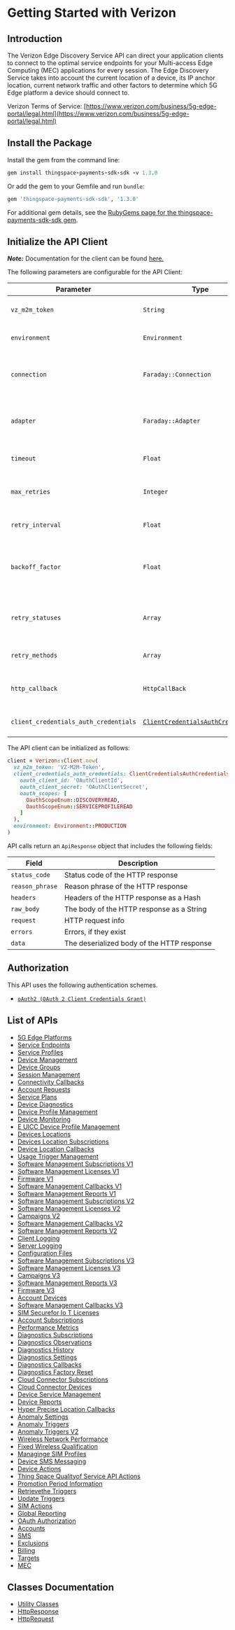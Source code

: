 
# Getting Started with Verizon

## Introduction

The Verizon Edge Discovery Service API can direct your application clients to connect to the optimal service endpoints for your Multi-access Edge Computing (MEC) applications for every session. The Edge Discovery Service takes into account the current location of a device, its IP anchor location, current network traffic and other factors to determine which 5G Edge platform a device should connect to.

Verizon Terms of Service: [https://www.verizon.com/business/5g-edge-portal/legal.html](https://www.verizon.com/business/5g-edge-portal/legal.html)

## Install the Package

Install the gem from the command line:

```ruby
gem install thingspace-payments-sdk-sdk -v 1.3.0
```

Or add the gem to your Gemfile and run `bundle`:

```ruby
gem 'thingspace-payments-sdk-sdk', '1.3.0'
```

For additional gem details, see the [RubyGems page for the thingspace-payments-sdk-sdk gem](https://rubygems.org/gems/thingspace-payments-sdk-sdk/versions/1.3.0).

## Initialize the API Client

**_Note:_** Documentation for the client can be found [here.](https://www.github.com/itsAdee/thingspace-payments-sdk-ruby-sdk/tree/1.3.0/doc/client.md)

The following parameters are configurable for the API Client:

| Parameter | Type | Description |
|  --- | --- | --- |
| `vz_m2m_token` | `String` | M2M Session Token ([How to generate an M2M session token?](page:getting-started/5g-edge-developer-creds-token#obtaining-a-vz-m2m-session-token-programmatically)) |
| `environment` | `Environment` | The API environment. <br> **Default: `Environment.PRODUCTION`** |
| `connection` | `Faraday::Connection` | The Faraday connection object passed by the SDK user for making requests |
| `adapter` | `Faraday::Adapter` | The Faraday adapter object passed by the SDK user for performing http requests |
| `timeout` | `Float` | The value to use for connection timeout. <br> **Default: 60** |
| `max_retries` | `Integer` | The number of times to retry an endpoint call if it fails. <br> **Default: 0** |
| `retry_interval` | `Float` | Pause in seconds between retries. <br> **Default: 1** |
| `backoff_factor` | `Float` | The amount to multiply each successive retry's interval amount by in order to provide backoff. <br> **Default: 2** |
| `retry_statuses` | `Array` | A list of HTTP statuses to retry. <br> **Default: [408, 413, 429, 500, 502, 503, 504, 521, 522, 524]** |
| `retry_methods` | `Array` | A list of HTTP methods to retry. <br> **Default: %i[get put]** |
| `http_callback` | `HttpCallBack` | The Http CallBack allows defining callables for pre and post API calls. |
| `client_credentials_auth_credentials` | [`ClientCredentialsAuthCredentials`](https://www.github.com/itsAdee/thingspace-payments-sdk-ruby-sdk/tree/1.3.0/doc/$a/https://www.github.com/itsAdee/thingspace-payments-sdk-ruby-sdk/tree/1.3.0/oauth-2-client-credentials-grant.md) | The credential object for OAuth 2 Client Credentials Grant |

The API client can be initialized as follows:

```ruby
client = Verizon::Client.new(
  vz_m2m_token: 'VZ-M2M-Token',
  client_credentials_auth_credentials: ClientCredentialsAuthCredentials.new(
    oauth_client_id: 'OAuthClientId',
    oauth_client_secret: 'OAuthClientSecret',
    oauth_scopes: [
      OauthScopeEnum::DISCOVERYREAD,
      OauthScopeEnum::SERVICEPROFILEREAD
    ]
  ),
  environment: Environment::PRODUCTION
)
```

API calls return an `ApiResponse` object that includes the following fields:

| Field | Description |
|  --- | --- |
| `status_code` | Status code of the HTTP response |
| `reason_phrase` | Reason phrase of the HTTP response |
| `headers` | Headers of the HTTP response as a Hash |
| `raw_body` | The body of the HTTP response as a String |
| `request` | HTTP request info |
| `errors` | Errors, if they exist |
| `data` | The deserialized body of the HTTP response |

## Authorization

This API uses the following authentication schemes.

* [`oAuth2 (OAuth 2 Client Credentials Grant)`](https://www.github.com/itsAdee/thingspace-payments-sdk-ruby-sdk/tree/1.3.0/doc/$a/https://www.github.com/itsAdee/thingspace-payments-sdk-ruby-sdk/tree/1.3.0/oauth-2-client-credentials-grant.md)

## List of APIs

* [5G Edge Platforms](https://www.github.com/itsAdee/thingspace-payments-sdk-ruby-sdk/tree/1.3.0/doc/controllers/5g-edge-platforms.md)
* [Service Endpoints](https://www.github.com/itsAdee/thingspace-payments-sdk-ruby-sdk/tree/1.3.0/doc/controllers/service-endpoints.md)
* [Service Profiles](https://www.github.com/itsAdee/thingspace-payments-sdk-ruby-sdk/tree/1.3.0/doc/controllers/service-profiles.md)
* [Device Management](https://www.github.com/itsAdee/thingspace-payments-sdk-ruby-sdk/tree/1.3.0/doc/controllers/device-management.md)
* [Device Groups](https://www.github.com/itsAdee/thingspace-payments-sdk-ruby-sdk/tree/1.3.0/doc/controllers/device-groups.md)
* [Session Management](https://www.github.com/itsAdee/thingspace-payments-sdk-ruby-sdk/tree/1.3.0/doc/controllers/session-management.md)
* [Connectivity Callbacks](https://www.github.com/itsAdee/thingspace-payments-sdk-ruby-sdk/tree/1.3.0/doc/controllers/connectivity-callbacks.md)
* [Account Requests](https://www.github.com/itsAdee/thingspace-payments-sdk-ruby-sdk/tree/1.3.0/doc/controllers/account-requests.md)
* [Service Plans](https://www.github.com/itsAdee/thingspace-payments-sdk-ruby-sdk/tree/1.3.0/doc/controllers/service-plans.md)
* [Device Diagnostics](https://www.github.com/itsAdee/thingspace-payments-sdk-ruby-sdk/tree/1.3.0/doc/controllers/device-diagnostics.md)
* [Device Profile Management](https://www.github.com/itsAdee/thingspace-payments-sdk-ruby-sdk/tree/1.3.0/doc/controllers/device-profile-management.md)
* [Device Monitoring](https://www.github.com/itsAdee/thingspace-payments-sdk-ruby-sdk/tree/1.3.0/doc/controllers/device-monitoring.md)
* [E UICC Device Profile Management](https://www.github.com/itsAdee/thingspace-payments-sdk-ruby-sdk/tree/1.3.0/doc/controllers/e-uicc-device-profile-management.md)
* [Devices Locations](https://www.github.com/itsAdee/thingspace-payments-sdk-ruby-sdk/tree/1.3.0/doc/controllers/devices-locations.md)
* [Devices Location Subscriptions](https://www.github.com/itsAdee/thingspace-payments-sdk-ruby-sdk/tree/1.3.0/doc/controllers/devices-location-subscriptions.md)
* [Device Location Callbacks](https://www.github.com/itsAdee/thingspace-payments-sdk-ruby-sdk/tree/1.3.0/doc/controllers/device-location-callbacks.md)
* [Usage Trigger Management](https://www.github.com/itsAdee/thingspace-payments-sdk-ruby-sdk/tree/1.3.0/doc/controllers/usage-trigger-management.md)
* [Software Management Subscriptions V1](https://www.github.com/itsAdee/thingspace-payments-sdk-ruby-sdk/tree/1.3.0/doc/controllers/software-management-subscriptions-v1.md)
* [Software Management Licenses V1](https://www.github.com/itsAdee/thingspace-payments-sdk-ruby-sdk/tree/1.3.0/doc/controllers/software-management-licenses-v1.md)
* [Firmware V1](https://www.github.com/itsAdee/thingspace-payments-sdk-ruby-sdk/tree/1.3.0/doc/controllers/firmware-v1.md)
* [Software Management Callbacks V1](https://www.github.com/itsAdee/thingspace-payments-sdk-ruby-sdk/tree/1.3.0/doc/controllers/software-management-callbacks-v1.md)
* [Software Management Reports V1](https://www.github.com/itsAdee/thingspace-payments-sdk-ruby-sdk/tree/1.3.0/doc/controllers/software-management-reports-v1.md)
* [Software Management Subscriptions V2](https://www.github.com/itsAdee/thingspace-payments-sdk-ruby-sdk/tree/1.3.0/doc/controllers/software-management-subscriptions-v2.md)
* [Software Management Licenses V2](https://www.github.com/itsAdee/thingspace-payments-sdk-ruby-sdk/tree/1.3.0/doc/controllers/software-management-licenses-v2.md)
* [Campaigns V2](https://www.github.com/itsAdee/thingspace-payments-sdk-ruby-sdk/tree/1.3.0/doc/controllers/campaigns-v2.md)
* [Software Management Callbacks V2](https://www.github.com/itsAdee/thingspace-payments-sdk-ruby-sdk/tree/1.3.0/doc/controllers/software-management-callbacks-v2.md)
* [Software Management Reports V2](https://www.github.com/itsAdee/thingspace-payments-sdk-ruby-sdk/tree/1.3.0/doc/controllers/software-management-reports-v2.md)
* [Client Logging](https://www.github.com/itsAdee/thingspace-payments-sdk-ruby-sdk/tree/1.3.0/doc/controllers/client-logging.md)
* [Server Logging](https://www.github.com/itsAdee/thingspace-payments-sdk-ruby-sdk/tree/1.3.0/doc/controllers/server-logging.md)
* [Configuration Files](https://www.github.com/itsAdee/thingspace-payments-sdk-ruby-sdk/tree/1.3.0/doc/controllers/configuration-files.md)
* [Software Management Subscriptions V3](https://www.github.com/itsAdee/thingspace-payments-sdk-ruby-sdk/tree/1.3.0/doc/controllers/software-management-subscriptions-v3.md)
* [Software Management Licenses V3](https://www.github.com/itsAdee/thingspace-payments-sdk-ruby-sdk/tree/1.3.0/doc/controllers/software-management-licenses-v3.md)
* [Campaigns V3](https://www.github.com/itsAdee/thingspace-payments-sdk-ruby-sdk/tree/1.3.0/doc/controllers/campaigns-v3.md)
* [Software Management Reports V3](https://www.github.com/itsAdee/thingspace-payments-sdk-ruby-sdk/tree/1.3.0/doc/controllers/software-management-reports-v3.md)
* [Firmware V3](https://www.github.com/itsAdee/thingspace-payments-sdk-ruby-sdk/tree/1.3.0/doc/controllers/firmware-v3.md)
* [Account Devices](https://www.github.com/itsAdee/thingspace-payments-sdk-ruby-sdk/tree/1.3.0/doc/controllers/account-devices.md)
* [Software Management Callbacks V3](https://www.github.com/itsAdee/thingspace-payments-sdk-ruby-sdk/tree/1.3.0/doc/controllers/software-management-callbacks-v3.md)
* [SIM Securefor Io T Licenses](https://www.github.com/itsAdee/thingspace-payments-sdk-ruby-sdk/tree/1.3.0/doc/controllers/sim-securefor-io-t-licenses.md)
* [Account Subscriptions](https://www.github.com/itsAdee/thingspace-payments-sdk-ruby-sdk/tree/1.3.0/doc/controllers/account-subscriptions.md)
* [Performance Metrics](https://www.github.com/itsAdee/thingspace-payments-sdk-ruby-sdk/tree/1.3.0/doc/controllers/performance-metrics.md)
* [Diagnostics Subscriptions](https://www.github.com/itsAdee/thingspace-payments-sdk-ruby-sdk/tree/1.3.0/doc/controllers/diagnostics-subscriptions.md)
* [Diagnostics Observations](https://www.github.com/itsAdee/thingspace-payments-sdk-ruby-sdk/tree/1.3.0/doc/controllers/diagnostics-observations.md)
* [Diagnostics History](https://www.github.com/itsAdee/thingspace-payments-sdk-ruby-sdk/tree/1.3.0/doc/controllers/diagnostics-history.md)
* [Diagnostics Settings](https://www.github.com/itsAdee/thingspace-payments-sdk-ruby-sdk/tree/1.3.0/doc/controllers/diagnostics-settings.md)
* [Diagnostics Callbacks](https://www.github.com/itsAdee/thingspace-payments-sdk-ruby-sdk/tree/1.3.0/doc/controllers/diagnostics-callbacks.md)
* [Diagnostics Factory Reset](https://www.github.com/itsAdee/thingspace-payments-sdk-ruby-sdk/tree/1.3.0/doc/controllers/diagnostics-factory-reset.md)
* [Cloud Connector Subscriptions](https://www.github.com/itsAdee/thingspace-payments-sdk-ruby-sdk/tree/1.3.0/doc/controllers/cloud-connector-subscriptions.md)
* [Cloud Connector Devices](https://www.github.com/itsAdee/thingspace-payments-sdk-ruby-sdk/tree/1.3.0/doc/controllers/cloud-connector-devices.md)
* [Device Service Management](https://www.github.com/itsAdee/thingspace-payments-sdk-ruby-sdk/tree/1.3.0/doc/controllers/device-service-management.md)
* [Device Reports](https://www.github.com/itsAdee/thingspace-payments-sdk-ruby-sdk/tree/1.3.0/doc/controllers/device-reports.md)
* [Hyper Precise Location Callbacks](https://www.github.com/itsAdee/thingspace-payments-sdk-ruby-sdk/tree/1.3.0/doc/controllers/hyper-precise-location-callbacks.md)
* [Anomaly Settings](https://www.github.com/itsAdee/thingspace-payments-sdk-ruby-sdk/tree/1.3.0/doc/controllers/anomaly-settings.md)
* [Anomaly Triggers](https://www.github.com/itsAdee/thingspace-payments-sdk-ruby-sdk/tree/1.3.0/doc/controllers/anomaly-triggers.md)
* [Anomaly Triggers V2](https://www.github.com/itsAdee/thingspace-payments-sdk-ruby-sdk/tree/1.3.0/doc/controllers/anomaly-triggers-v2.md)
* [Wireless Network Performance](https://www.github.com/itsAdee/thingspace-payments-sdk-ruby-sdk/tree/1.3.0/doc/controllers/wireless-network-performance.md)
* [Fixed Wireless Qualification](https://www.github.com/itsAdee/thingspace-payments-sdk-ruby-sdk/tree/1.3.0/doc/controllers/fixed-wireless-qualification.md)
* [Managinge SIM Profiles](https://www.github.com/itsAdee/thingspace-payments-sdk-ruby-sdk/tree/1.3.0/doc/controllers/managinge-sim-profiles.md)
* [Device SMS Messaging](https://www.github.com/itsAdee/thingspace-payments-sdk-ruby-sdk/tree/1.3.0/doc/controllers/device-sms-messaging.md)
* [Device Actions](https://www.github.com/itsAdee/thingspace-payments-sdk-ruby-sdk/tree/1.3.0/doc/controllers/device-actions.md)
* [Thing Space Qualityof Service API Actions](https://www.github.com/itsAdee/thingspace-payments-sdk-ruby-sdk/tree/1.3.0/doc/controllers/thing-space-qualityof-service-api-actions.md)
* [Promotion Period Information](https://www.github.com/itsAdee/thingspace-payments-sdk-ruby-sdk/tree/1.3.0/doc/controllers/promotion-period-information.md)
* [Retrievethe Triggers](https://www.github.com/itsAdee/thingspace-payments-sdk-ruby-sdk/tree/1.3.0/doc/controllers/retrievethe-triggers.md)
* [Update Triggers](https://www.github.com/itsAdee/thingspace-payments-sdk-ruby-sdk/tree/1.3.0/doc/controllers/update-triggers.md)
* [SIM Actions](https://www.github.com/itsAdee/thingspace-payments-sdk-ruby-sdk/tree/1.3.0/doc/controllers/sim-actions.md)
* [Global Reporting](https://www.github.com/itsAdee/thingspace-payments-sdk-ruby-sdk/tree/1.3.0/doc/controllers/global-reporting.md)
* [OAuth Authorization](https://www.github.com/itsAdee/thingspace-payments-sdk-ruby-sdk/tree/1.3.0/doc/controllers/oauth-authorization.md)
* [Accounts](https://www.github.com/itsAdee/thingspace-payments-sdk-ruby-sdk/tree/1.3.0/doc/controllers/accounts.md)
* [SMS](https://www.github.com/itsAdee/thingspace-payments-sdk-ruby-sdk/tree/1.3.0/doc/controllers/sms.md)
* [Exclusions](https://www.github.com/itsAdee/thingspace-payments-sdk-ruby-sdk/tree/1.3.0/doc/controllers/exclusions.md)
* [Billing](https://www.github.com/itsAdee/thingspace-payments-sdk-ruby-sdk/tree/1.3.0/doc/controllers/billing.md)
* [Targets](https://www.github.com/itsAdee/thingspace-payments-sdk-ruby-sdk/tree/1.3.0/doc/controllers/targets.md)
* [MEC](https://www.github.com/itsAdee/thingspace-payments-sdk-ruby-sdk/tree/1.3.0/doc/controllers/mec.md)

## Classes Documentation

* [Utility Classes](https://www.github.com/itsAdee/thingspace-payments-sdk-ruby-sdk/tree/1.3.0/doc/utility-classes.md)
* [HttpResponse](https://www.github.com/itsAdee/thingspace-payments-sdk-ruby-sdk/tree/1.3.0/doc/http-response.md)
* [HttpRequest](https://www.github.com/itsAdee/thingspace-payments-sdk-ruby-sdk/tree/1.3.0/doc/http-request.md)

